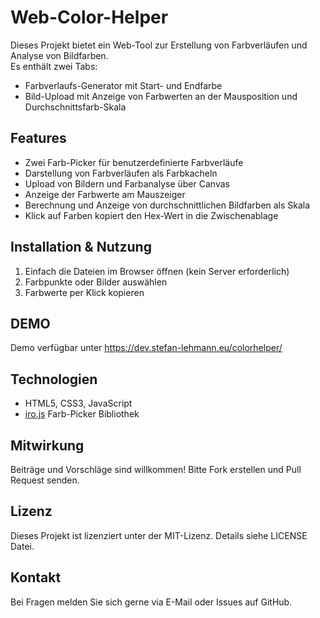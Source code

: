 # Web-Color-Helper

Dieses Projekt bietet ein Web-Tool zur Erstellung von Farbverläufen und Analyse von Bildfarben.  
Es enthält zwei Tabs:  
- Farbverlaufs-Generator mit Start- und Endfarbe  
- Bild-Upload mit Anzeige von Farbwerten an der Mausposition und Durchschnittsfarb-Skala  

## Features

- Zwei Farb-Picker für benutzerdefinierte Farbverläufe  
- Darstellung von Farbverläufen als Farbkacheln  
- Upload von Bildern und Farbanalyse über Canvas  
- Anzeige der Farbwerte am Mauszeiger  
- Berechnung und Anzeige von durchschnittlichen Bildfarben als Skala  
- Klick auf Farben kopiert den Hex-Wert in die Zwischenablage  

## Installation & Nutzung

1. Einfach die Dateien im Browser öffnen (kein Server erforderlich)  
2. Farbpunkte oder Bilder auswählen  
3. Farbwerte per Klick kopieren

## DEMO
Demo verfügbar unter https://dev.stefan-lehmann.eu/colorhelper/

## Technologien

- HTML5, CSS3, JavaScript  
- [iro.js](https://iro.js.org/) Farb-Picker Bibliothek 

## Mitwirkung

Beiträge und Vorschläge sind willkommen! Bitte Fork erstellen und Pull Request senden.  

## Lizenz

Dieses Projekt ist lizenziert unter der MIT-Lizenz. Details siehe LICENSE Datei.  

## Kontakt


Bei Fragen melden Sie sich gerne via E-Mail oder Issues auf GitHub.

